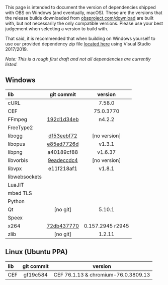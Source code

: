 This page is intended to document the version of dependencies shipped with OBS on Windows (and eventually, macOS). These are the versions that the release builds downloaded from [obsproject.com/download](https://obsproject.com/download) are built with, but not necessarily the only compatible versions. Please use your best judgement when selecting a version to build with. 

That said, it is recommended that when building on Windows yourself to use our provided dependency zip file [located here](https://obsproject.com/downloads/dependencies2017.zip) using Visual Studio 2017/2019.

*Note: This is a rough first draft and not all dependencies are currently listed.*

## Windows

| lib | git commit | version |
| :--- | :---: | :---: |
| cURL | | 7.58.0 |
| CEF |  | 75.0.3770 |
| FFmpeg | [192d1d34eb](https://github.com/FFmpeg/FFmpeg/commit/192d1d34eb3668fa27f433e96036340e1e5077a0) | n4.2.2 |
| FreeType2 | | |
| libogg | [df53eebf72](https://github.com/xiph/ogg/commit/df53eebf72e86eb179465f53dd77297ae72ae233) | [no version] |
| libopus | [e85ed7726d](https://github.com/xiph/opus/commit/e85ed7726db5d677c9c0677298ea0cb9c65bdd23) | v1.3.1 |
| libpng | a40189cf88 | v1.6.37
| libvorbis | [9eadeccdc4](https://github.com/xiph/vorbis/commit/9eadeccdc4247127d91ac70555074239f5ce3529) | [no version] |
| libvpx | e11f218af1 | v1.8.1 |
| libwebsockets | | |
| LuaJIT | | |
| mbed TLS | | |
| Python | | |
| Qt | [no git] | 5.10.1 |
| Speex | | |
| x264 | [72db437770](https://github.com/mirror/x264/commit/72db437770fd1ce3961f624dd57a8e75ff65ae0b) | 0.157.2945 r2945 |
| zlib | [no git] | 1.2.11 |

## Linux (Ubuntu PPA)

| lib | git commit | version |
| :--- | :---: | :---: |
| CEF | gf19c584 | CEF 76.1.13 & chromium-76.0.3809.13 |